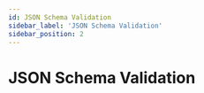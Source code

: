```yaml
---
id: JSON Schema Validation
sidebar_label: 'JSON Schema Validation'
sidebar_position: 2
---
```


# JSON Schema Validation